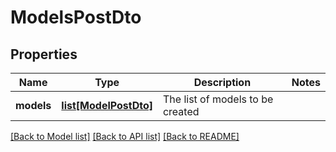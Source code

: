 # ModelsPostDto

## Properties
Name | Type | Description | Notes
------------ | ------------- | ------------- | -------------
**models** | [**list[ModelPostDto]**](ModelPostDto.md) | The list of models to be created | 

[[Back to Model list]](../README.md#documentation-for-models) [[Back to API list]](../README.md#documentation-for-api-endpoints) [[Back to README]](../README.md)


